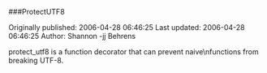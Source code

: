 ###ProtectUTF8

Originally published: 2006-04-28 06:46:25
Last updated: 2006-04-28 06:46:25
Author: Shannon -jj Behrens

protect_utf8 is a function decorator that can prevent naive\nfunctions from breaking UTF-8.